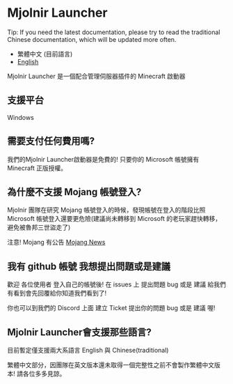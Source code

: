 # Mjolnir Launcher

Tip: If you need the latest documentation, please try to read the traditional Chinese documentation, which will be updated more often.

- 繁體中文 (目前語言)
- [English](https://github.com/Minecraft-Mjolnir/Mjolnir-Launcher/blob/main/README-eng.md)

Mjolnir Launcher 是一個配合管理伺服器插件的 Minecraft 啟動器

## 支援平台

Windows

## 需要支付任何費用嗎?

我們的Mjolnir Launcher啟動器是免費的!
只要你的 Microsoft 帳號擁有 Minecraft 正版授權。

## 為什麼不支援 Mojang 帳號登入?

Mjolnir 團隊在研究 Mojang 帳號登入的時候，發現帳號在登入的階段比照 Microsoft 帳號登入還要更危險(建議尚未轉移到 Microsoft 的老玩家趕快轉移，避免被魯邦三世盜走了)

注意! Mojang 有公告 [Mojang News](https://www.minecraft.net/en-us/article/last-call-voluntarily-migrate-java-accounts)

## 我有 github 帳號 我想提出問題或是建議

歡迎 各位使用者 登入自己的帳號後! 在 issues 上 提出問題 bug 或是 建議 給我們 有看到會先回覆給你知道我們看到了!

你也可以到我們的 Discord 上面 建立 Ticket 提出你的問題 bug 或是 建議 喔!

## Mjolnir Launcher會支援那些語言?

目前暫定僅支援兩大系語言 English 與 Chinese(traditional)

繁體中文部分，因團隊在英文版本還未取得一個完整性之前不會製作繁體中文版本! 請各位多多見諒。
